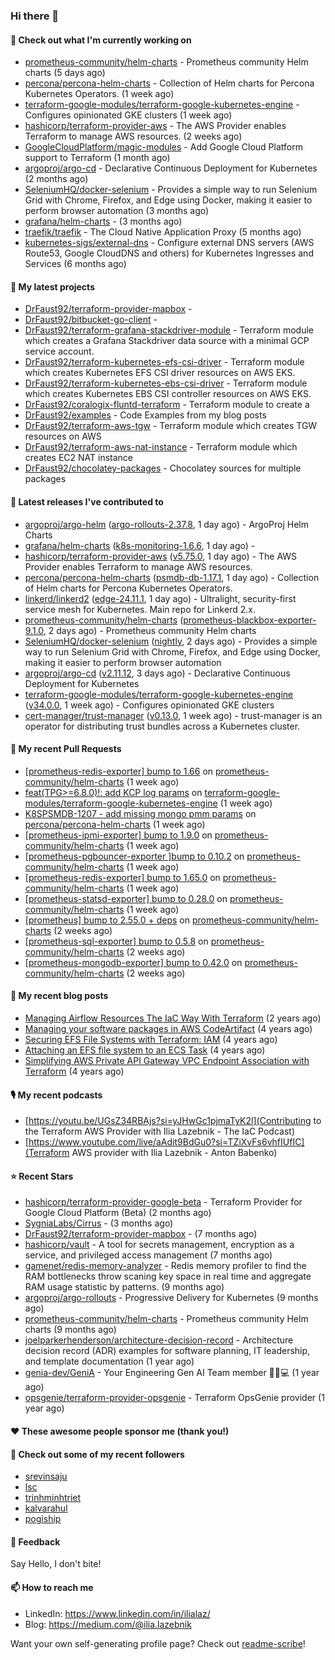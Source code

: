### Hi there 👋

#### 👷 Check out what I'm currently working on

- [prometheus-community/helm-charts](https://github.com/prometheus-community/helm-charts) - Prometheus community Helm charts (5 days ago)
- [percona/percona-helm-charts](https://github.com/percona/percona-helm-charts) - Collection of Helm charts for Percona Kubernetes Operators. (1 week ago)
- [terraform-google-modules/terraform-google-kubernetes-engine](https://github.com/terraform-google-modules/terraform-google-kubernetes-engine) - Configures opinionated GKE clusters (1 week ago)
- [hashicorp/terraform-provider-aws](https://github.com/hashicorp/terraform-provider-aws) - The AWS Provider enables Terraform to manage AWS resources. (2 weeks ago)
- [GoogleCloudPlatform/magic-modules](https://github.com/GoogleCloudPlatform/magic-modules) - Add Google Cloud Platform support to Terraform (1 month ago)
- [argoproj/argo-cd](https://github.com/argoproj/argo-cd) - Declarative Continuous Deployment for Kubernetes (2 months ago)
- [SeleniumHQ/docker-selenium](https://github.com/SeleniumHQ/docker-selenium) - Provides a simple way to run Selenium Grid with Chrome, Firefox, and Edge using Docker, making it easier to perform browser automation (3 months ago)
- [grafana/helm-charts](https://github.com/grafana/helm-charts) -  (3 months ago)
- [traefik/traefik](https://github.com/traefik/traefik) - The Cloud Native Application Proxy (5 months ago)
- [kubernetes-sigs/external-dns](https://github.com/kubernetes-sigs/external-dns) - Configure external DNS servers (AWS Route53, Google CloudDNS and others) for Kubernetes Ingresses and Services (6 months ago)

#### 🌱 My latest projects

- [DrFaust92/terraform-provider-mapbox](https://github.com/DrFaust92/terraform-provider-mapbox) - 
- [DrFaust92/bitbucket-go-client](https://github.com/DrFaust92/bitbucket-go-client) - 
- [DrFaust92/terraform-grafana-stackdriver-module](https://github.com/DrFaust92/terraform-grafana-stackdriver-module) - Terraform module which creates a Grafana Stackdriver data source with a minimal GCP service account.
- [DrFaust92/terraform-kubernetes-efs-csi-driver](https://github.com/DrFaust92/terraform-kubernetes-efs-csi-driver) - Terraform module which creates Kubernetes EFS CSI driver resources on AWS EKS.
- [DrFaust92/terraform-kubernetes-ebs-csi-driver](https://github.com/DrFaust92/terraform-kubernetes-ebs-csi-driver) - Terraform module which creates Kubernetes EBS CSI controller resources on AWS EKS.
- [DrFaust92/coralogix-fluntd-terraform](https://github.com/DrFaust92/coralogix-fluntd-terraform) - Terraform module to create a 
- [DrFaust92/examples](https://github.com/DrFaust92/examples) - Code Examples from my blog posts
- [DrFaust92/terraform-aws-tgw](https://github.com/DrFaust92/terraform-aws-tgw) - Terraform module which creates TGW resources on AWS
- [DrFaust92/terraform-aws-nat-instance](https://github.com/DrFaust92/terraform-aws-nat-instance) - Terraform module which creates EC2 NAT instance
- [DrFaust92/chocolatey-packages](https://github.com/DrFaust92/chocolatey-packages) - Chocolatey sources for multiple packages

#### 🔭 Latest releases I've contributed to

- [argoproj/argo-helm](https://github.com/argoproj/argo-helm) ([argo-rollouts-2.37.8](https://github.com/argoproj/argo-helm/releases/tag/argo-rollouts-2.37.8), 1 day ago) - ArgoProj Helm Charts
- [grafana/helm-charts](https://github.com/grafana/helm-charts) ([k8s-monitoring-1.6.6](https://github.com/grafana/helm-charts/releases/tag/k8s-monitoring-1.6.6), 1 day ago) - 
- [hashicorp/terraform-provider-aws](https://github.com/hashicorp/terraform-provider-aws) ([v5.75.0](https://github.com/hashicorp/terraform-provider-aws/releases/tag/v5.75.0), 1 day ago) - The AWS Provider enables Terraform to manage AWS resources.
- [percona/percona-helm-charts](https://github.com/percona/percona-helm-charts) ([psmdb-db-1.17.1](https://github.com/percona/percona-helm-charts/releases/tag/psmdb-db-1.17.1), 1 day ago) - Collection of Helm charts for Percona Kubernetes Operators.
- [linkerd/linkerd2](https://github.com/linkerd/linkerd2) ([edge-24.11.1](https://github.com/linkerd/linkerd2/releases/tag/edge-24.11.1), 1 day ago) - Ultralight, security-first service mesh for Kubernetes. Main repo for Linkerd 2.x.
- [prometheus-community/helm-charts](https://github.com/prometheus-community/helm-charts) ([prometheus-blackbox-exporter-9.1.0](https://github.com/prometheus-community/helm-charts/releases/tag/prometheus-blackbox-exporter-9.1.0), 2 days ago) - Prometheus community Helm charts
- [SeleniumHQ/docker-selenium](https://github.com/SeleniumHQ/docker-selenium) ([nightly](https://github.com/SeleniumHQ/docker-selenium/releases/tag/nightly), 2 days ago) - Provides a simple way to run Selenium Grid with Chrome, Firefox, and Edge using Docker, making it easier to perform browser automation
- [argoproj/argo-cd](https://github.com/argoproj/argo-cd) ([v2.11.12](https://github.com/argoproj/argo-cd/releases/tag/v2.11.12), 3 days ago) - Declarative Continuous Deployment for Kubernetes
- [terraform-google-modules/terraform-google-kubernetes-engine](https://github.com/terraform-google-modules/terraform-google-kubernetes-engine) ([v34.0.0](https://github.com/terraform-google-modules/terraform-google-kubernetes-engine/releases/tag/v34.0.0), 1 week ago) - Configures opinionated GKE clusters
- [cert-manager/trust-manager](https://github.com/cert-manager/trust-manager) ([v0.13.0](https://github.com/cert-manager/trust-manager/releases/tag/v0.13.0), 1 week ago) - trust-manager is an operator for distributing trust bundles across a Kubernetes cluster.

#### 🔨 My recent Pull Requests

- [[prometheus-redis-exporter] bump to 1.66](https://github.com/prometheus-community/helm-charts/pull/4962) on [prometheus-community/helm-charts](https://github.com/prometheus-community/helm-charts) (1 week ago)
- [feat(TPG&gt;=6.8.0)!: add KCP log params](https://github.com/terraform-google-modules/terraform-google-kubernetes-engine/pull/2166) on [terraform-google-modules/terraform-google-kubernetes-engine](https://github.com/terraform-google-modules/terraform-google-kubernetes-engine) (1 week ago)
- [K8SPSMDB-1207 - add missing mongo pmm params](https://github.com/percona/percona-helm-charts/pull/406) on [percona/percona-helm-charts](https://github.com/percona/percona-helm-charts) (1 week ago)
- [[prometheus-ipmi-exporter] bump to 1.9.0](https://github.com/prometheus-community/helm-charts/pull/4945) on [prometheus-community/helm-charts](https://github.com/prometheus-community/helm-charts) (1 week ago)
- [[prometheus-pgbouncer-exporter ]bump to 0.10.2](https://github.com/prometheus-community/helm-charts/pull/4944) on [prometheus-community/helm-charts](https://github.com/prometheus-community/helm-charts) (1 week ago)
- [[prometheus-redis-exporter] bump to 1.65.0](https://github.com/prometheus-community/helm-charts/pull/4943) on [prometheus-community/helm-charts](https://github.com/prometheus-community/helm-charts) (1 week ago)
- [[prometheus-statsd-exporter] bump to 0.28.0](https://github.com/prometheus-community/helm-charts/pull/4942) on [prometheus-community/helm-charts](https://github.com/prometheus-community/helm-charts) (1 week ago)
- [[prometheus] bump to 2.55.0 &#43; deps](https://github.com/prometheus-community/helm-charts/pull/4938) on [prometheus-community/helm-charts](https://github.com/prometheus-community/helm-charts) (2 weeks ago)
- [[prometheus-sql-exporter] bump to 0.5.8](https://github.com/prometheus-community/helm-charts/pull/4937) on [prometheus-community/helm-charts](https://github.com/prometheus-community/helm-charts) (2 weeks ago)
- [[prometheus-mongodb-exporter] bump to 0.42.0](https://github.com/prometheus-community/helm-charts/pull/4936) on [prometheus-community/helm-charts](https://github.com/prometheus-community/helm-charts) (2 weeks ago)

#### 📜 My recent blog posts

- [Managing Airflow Resources The IaC Way With Terraform](https://engineering.placer.ai/managing-airflow-resources-the-iac-way-with-terraform-ea5b8db573ad?source=rss-cac402f06fa8------2) (2 years ago)
- [Managing your software packages in AWS CodeArtifact](https://medium.com/@ilia.lazebnik/managing-your-software-packages-in-aws-codeartifact-12d00053e243?source=rss-cac402f06fa8------2) (4 years ago)
- [Securing EFS File Systems with Terraform: IAM](https://medium.com/@ilia.lazebnik/securing-efs-file-systems-with-terraform-iam-d2a066c198ab?source=rss-cac402f06fa8------2) (4 years ago)
- [Attaching an EFS file system to an ECS Task](https://medium.com/@ilia.lazebnik/attaching-an-efs-file-system-to-an-ecs-task-7bd15b76a6ef?source=rss-cac402f06fa8------2) (4 years ago)
- [Simplifying AWS Private API Gateway VPC Endpoint Association with Terraform](https://medium.com/@ilia.lazebnik/simplifying-aws-private-api-gateway-vpc-endpoint-association-with-terraform-b379a247afbf?source=rss-cac402f06fa8------2) (4 years ago)

#### 🎙️ My recent podcasts
- [https://youtu.be/UGsZ34RBAjs?si=yJHwGc1pjmaTyK2l](Contributing to the Terraform AWS Provider with Ilia Lazebnik - The IaC Podcast)
- [https://www.youtube.com/live/aAdit9BdGu0?si=TZiXvFs6vhfIUfIC](Terraform AWS provider with Ilia Lazebnik - Anton Babenko)

#### ⭐ Recent Stars

- [hashicorp/terraform-provider-google-beta](https://github.com/hashicorp/terraform-provider-google-beta) - Terraform Provider for Google Cloud Platform (Beta) (2 months ago)
- [SygniaLabs/Cirrus](https://github.com/SygniaLabs/Cirrus) -  (3 months ago)
- [DrFaust92/terraform-provider-mapbox](https://github.com/DrFaust92/terraform-provider-mapbox) -  (7 months ago)
- [hashicorp/vault](https://github.com/hashicorp/vault) - A tool for secrets management, encryption as a service, and privileged access management (7 months ago)
- [gamenet/redis-memory-analyzer](https://github.com/gamenet/redis-memory-analyzer) - Redis memory profiler to find the RAM bottlenecks throw scaning key space in real time and aggregate RAM usage statistic by patterns. (9 months ago)
- [argoproj/argo-rollouts](https://github.com/argoproj/argo-rollouts) - Progressive Delivery for Kubernetes (9 months ago)
- [prometheus-community/helm-charts](https://github.com/prometheus-community/helm-charts) - Prometheus community Helm charts (9 months ago)
- [joelparkerhenderson/architecture-decision-record](https://github.com/joelparkerhenderson/architecture-decision-record) - Architecture decision record (ADR) examples for software planning, IT leadership, and template documentation (1 year ago)
- [genia-dev/GeniA](https://github.com/genia-dev/GeniA) - Your Engineering Gen AI Team member 🧬🤖💻 (1 year ago)
- [opsgenie/terraform-provider-opsgenie](https://github.com/opsgenie/terraform-provider-opsgenie) - Terraform OpsGenie provider (1 year ago)

#### ❤️ These awesome people sponsor me (thank you!)


#### 👯 Check out some of my recent followers

- [srevinsaju](https://github.com/srevinsaju)
- [lsc](https://github.com/lsc)
- [trinhminhtriet](https://github.com/trinhminhtriet)
- [kalvarahul](https://github.com/kalvarahul)
- [pogiship](https://github.com/pogiship)

#### 💬 Feedback

Say Hello, I don't bite!

#### 📫 How to reach me

- LinkedIn: https://www.linkedin.com/in/ilialaz/
- Blog: https://medium.com/@ilia.lazebnik

Want your own self-generating profile page? Check out [readme-scribe](https://github.com/muesli/readme-scribe)!


